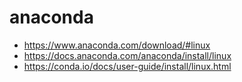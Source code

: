 

# anaconda

* https://www.anaconda.com/download/#linux
* https://docs.anaconda.com/anaconda/install/linux
* https://conda.io/docs/user-guide/install/linux.html
